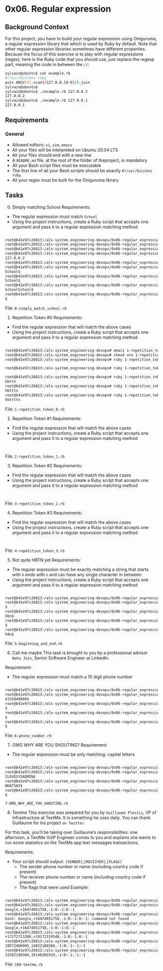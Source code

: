 # 0x06. Regular expression
## Background Context
For this project, you have to build your regular expression using Oniguruma, a regular expression library that which is used by Ruby by default. Note that other regular expression libraries sometimes have different properties.
<br/>
Because the focus of this exercise is to play with regular expressions (regex), here is the Ruby code that you should use, just replace the regexp part, meaning the code in between the `//`:

```sh
sylvain@ubuntu$ cat example.rb
#!/usr/bin/env ruby
puts ARGV[0].scan(/127.0.0.[0-9]/).join
sylvain@ubuntu$
sylvain@ubuntu$ ./example.rb 127.0.0.2
127.0.0.2
sylvain@ubuntu$ ./example.rb 127.0.0.1
127.0.0.1

```

## Requirements
### General

- Allowed editors: `vi`, `vim`, `emacs`
- All your files will be interpreted on Ubuntu 20.04 LTS
- All your files should end with a new line
- A `README.md` file, at the root of the folder of theproject, is mandatory
- All your Bash script files must be executable
- The first line of all your Bash scripts should be exactly `#!/usr/bin/env ruby`
- All your regex must be built for the Oniguruma library

## Tasks
0. Simply matching School
Requirements:

- The regular expression must match `School`
- Using the project instructions, create a Ruby script that accepts one argument and pass it to a regular expression matching method
```sh

root@b41e97c26813:/alx-system_engineering-devops/0x06-regular_expressions# chmod u+x 0-simply_match_school.rb
root@b41e97c26813:/alx-system_engineering-devops/0x06-regular_expressions# emacs example.rb
root@b41e97c26813:/alx-system_engineering-devops/0x06-regular_expressions# chmod u+x example.rb 
root@b41e97c26813:/alx-system_engineering-devops/0x06-regular_expressions# ./example.rb 127.0.0.2
127.0.0.2
root@b41e97c26813:/alx-system_engineering-devops/0x06-regular_expressions# emacs 0-simply_match_school.rb
root@b41e97c26813:/alx-system_engineering-devops/0x06-regular_expressions# ./0-simply_match_school.rb School | cat -e
School$
root@b41e97c26813:/alx-system_engineering-devops/0x06-regular_expressions# ./0-simply_match_school.rb "Best School" | cat -e
School$
root@b41e97c26813:/alx-system_engineering-devops/0x06-regular_expressions# ./0-simply_match_school.rb "School Best School" | cat -e
SchoolSchool$
root@b41e97c26813:/alx-system_engineering-devops/0x06-regular_expressions# ./0-simply_match_school.rb "Grace Hopper" | cat -e
$
```
File: `0-simply_match_school.rb`

1. Repetition Token #0
Requirements:

- Find the regular expression that will match the above cases
- Using the project instructions, create a Ruby script that accepts one argument and pass it to a regular expression matching method

```sh

root@b41e97c26813:/alx-system_engineering-devops# emacs 1-repetition_token_0.rb
root@b41e97c26813:/alx-system_engineering-devops# chmod u+x 1-repetition_token_0.rb
root@b41e97c26813:/alx-system_engineering-devops# ruby 1-repetition_token_0.rb "hbn"

root@b41e97c26813:/alx-system_engineering-devops# ruby 1-repetition_token_0.rb "hbtn"

root@b41e97c26813:/alx-system_engineering-devops# ruby 1-repetition_token_0.rb "hbttn"
hbttn
root@b41e97c26813:/alx-system_engineering-devops# ruby 1-repetition_token_0.rb "hbtttn"
hbtttn
root@b41e97c26813:/alx-system_engineering-devops# ruby 1-repetition_token_0.rb "hbttttn"
hbttttn

```

File: `1-repetition_token_0.rb`

2. Repetition Token #1
Requirements:

- Find the regular expression that will match the above cases
- Using the project instructions, create a Ruby script that accepts one argument and pass it to a regular expression matching method
```sh



```
File: `2-repetition_token_1.rb`

3. Repetition Token #2 
Requirements:

- Find the regular expression that will match the above cases
- Using the project instructions, create a Ruby script that accepts one argument and pass it to a regular expression matching method
```sh



```
File: `3-repetition_token_2.rb`

4. Repetition Token #3 
Requirements:

- Find the regular expression that will match the above cases
- Using the project instructions, create a Ruby script that accepts one argument and pass it to a regular expression matching method
```sh



```
File: `4-repetition_token_3.rb`

5. Not quite HBTN yet 
Requirements:

- The regular expression must be exactly matching a string that starts with `h` ends with `n` and can have any single character in between
- Using the project instructions, create a Ruby script that accepts one argument and pass it to a regular expression matching method

```sh

root@b41e97c26813:/alx-system_engineering-devops/0x06-regular_expressions# chmod u+x 5-beginning_and_end.rb
root@b41e97c26813:/alx-system_engineering-devops/0x06-regular_expressions# ./5-beginning_and_end.rb 'hn' | cat -e
$
root@b41e97c26813:/alx-system_engineering-devops/0x06-regular_expressions# ./5-beginning_and_end.rb 'hbn' | cat -e
hbn$
root@b41e97c26813:/alx-system_engineering-devops/0x06-regular_expressions# ./5-beginning_and_end.rb 'hbtn' | cat -e
$
root@b41e97c26813:/alx-system_engineering-devops/0x06-regular_expressions# ./5-beginning_and_end.rb 'h8n' | cat -e
h8n$

```
File: `5-beginning_and_end.rb`

6. Call me maybe
This task is brought to you by a professional advisor` Neha Jain`, Senior Software Engineer at LinkedIn.

Requirement:

- The regular expression must match a 10 digit phone number
```sh

root@b41e97c26813:/alx-system_engineering-devops/0x06-regular_expressions# chmod u+x 6-phone_number.rb 
root@b41e97c26813:/alx-system_engineering-devops/0x06-regular_expressions# ./6-phone_number.rb 4155049898 | cat -e
4155049898$
root@b41e97c26813:/alx-system_engineering-devops/0x06-regular_expressions# ./6-phone_number.rb " 4155049898" | cat -e
$
root@b41e97c26813:/alx-system_engineering-devops/0x06-regular_expressions# ./6-phone_number.rb "415 504 9898" | cat -e
$
root@b41e97c26813:/alx-system_engineering-devops/0x06-regular_expressions# ./6-phone_number.rb "415-504-9898" | cat -e
$

```
File: `6-phone_number.rb`

7. OMG WHY ARE YOU SHOUTING?
Requirement:

- The regular expression must be only matching: capital letters
```sh

root@b41e97c26813:/alx-system_engineering-devops/0x06-regular_expressions# chmod u+x 7-OMG_WHY_ARE_YOU_SHOUTING.rb 
root@b41e97c26813:/alx-system_engineering-devops/0x06-regular_expressions# ./7-OMG_WHY_ARE_YOU_SHOUTING.rb "I realLy hOpe VancouvEr posseSs Yummy Soft vAnilla Dupper Mint Ice Nutella cream" | cat -e
ILOVESYSADMIN$
root@b41e97c26813:/alx-system_engineering-devops/0x06-regular_expressions# ./7-OMG_WHY_ARE_YOU_SHOUTING.rb "WHAT do you SAY?" | cat -e
WHATSAY$
root@b41e97c26813:/alx-system_engineering-devops/0x06-regular_expressions# ./7-OMG_WHY_ARE_YOU_SHOUTING.rb "cannot read you" | cat -e
$

```
`7-OMG_WHY_ARE_YOU_SHOUTING.rb`

8. Textme
This exercise was prepared for you by `Guillaume Plessis`, VP of Infrastructure at TextMe. It is something he uses daily. You can thank Guillaume for his project `on Twitter`.

For this task, you’ll be taking over Guillaume’s responsibilities: one afternoon, a TextMe VoIP Engineer comes to you and explains she wants to run some statistics on the TextMe app text messages transactions.

Requirements:

- Your script should output: `[SENDER]`,`[RECEIVER]`,`[FLAGS]`
    - The sender phone number or name (including country code if present)
    - The receiver phone number or name (including country code if present)
    - The flags that were used
Example:
```sh

root@b41e97c26813:/alx-system_engineering-devops/0x06-regular_expressions# chmod u+x 100-textme.rb 
root@b41e97c26813:/alx-system_engineering-devops/0x06-regular_expressions# ./100-textme.rb 'Feb 1 11:00:00 ip-10-0-0-11 mdr: 2016-02-01 11:00:00 Receive SMS [SMSC:SYBASE1] [SVC:] [ACT:] [BINF:] [FID:] [from:Google] [to:+16474951758] [flags:-1:0:-1:0:-1] [msg:127:This planet has - or rather had - a problem, which was this: most of the people on it were unhappy for pretty much of the time.] [udh:0:]'
Google,+16474951758,-1:0:-1:0:-1
root@b41e97c26813:/alx-system_engineering-devops/0x06-regular_expressions# Google,+16474951758,-1:0:-1:0:-1
bash: Google,+16474951758,-1:0:-1:0:-1: command not found
root@b41e97c26813:/alx-system_engineering-devops/0x06-regular_expressions# ./100-textme.rb 'Feb 1 11:00:00 ip-10-0-0-11 mdr: 2016-02-01 11:00:00 Receive SMS [SMSC:SYBASE1] [SVC:] [ACT:] [BINF:] [FID:] [from:Google] [to:+16474951758] [flags:-1:0:-1:0:-1] [msg:127:This planet has - or rather had - a problem, which was this: most of the people on it were unhappy for pretty much of the time.] [udh:0:]'
Google,+16474951758,-1:0:-1:0:-1
root@b41e97c26813:/alx-system_engineering-devops/0x06-regular_expressions# ./100-textme.rb 'Feb 1 11:00:00 ip-10-0-64-10 mdr: 2016-02-01 11:00:00 Receive SMS [SMSC:SYBASE2] [SVC:] [ACT:] [BINF:] [FID:] [from:+17272713208] [to:+19172319348] [flags:-1:0:-1:0:-1] [msg:136:Orbiting this at a distance of roughly ninety-two million miles is an utterly insignificant little blue green planet whose ape-descended] [udh:0:]'
+17272713208,+19172319348,-1:0:-1:0:-1
root@b41e97c26813:/alx-system_engineering-devops/0x06-regular_expressions# ./100-textme.rb 'Feb 1 11:00:00 ip-10-0-64-11 mdr: 2016-02-01 11:00:00 Sent SMS [SMSC:SYBASE1] [SVC:backendtextme] [ACT:] [BINF:] [FID:] [from:18572406905] [to:14022180266] [flags:-1:0:-1:-1:-1] [msg:136:Far out in the uncharted backwaters of the unfashionable end of the western spiral arm of the Galaxy lies a small unregarded yellow sun.] [udh:0:]'
18572406905,14022180266,-1:0:-1:-1:-1
root@b41e97c26813:/alx-system_engineering-devops/0x06-regular_expressions# ./100-textme.rb 'Feb 1 11:00:00 ip-10-0-64-11 mdr: 2016-02-01 11:00:00 Sent SMS [SMSC:SYBASE1] [SVC:backendtextme] [ACT:] [BINF:] [FID:] [from:12392190384] [to:19148265919] [flags:-1:0:-1:-1:-1] [msg:99:life forms are so amazingly primitive that they still think digital watches are a pretty neat idea.] [udh:0:]'
12392190384,19148265919,-1:0:-1:-1:-1

```
File: `100-textme.rb`